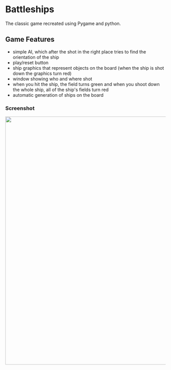 # Battleships

The classic game recreated using Pygame and python.

## Game Features
- simple AI, which after the shot in the right place tries to find the orientation of the ship
- play/reset button
- ship graphics that represent objects on the board (when the ship is shot down the graphics turn red)
- window showing who and where shot
- when you hit the ship, the field turns green and when you shoot down the whole ship, all of the ship's fields turn red
- automatic generation of ships on the board<br/>

### Screenshot<br/>
<img src="https://i.imgur.com/gxo8yU2.png" width="800px" height="780px"/>
